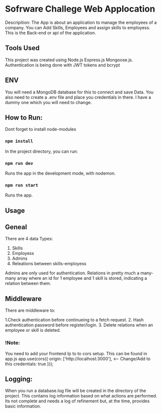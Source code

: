 # Sofrware Challege Web Applocation

Descripition:  The App is about an application to manage the employees of a company. You can Add Skills, Employees and assign skills to employess.
This is the Back-end or api of the application.

## Tools Used

This project was created using Node.js Express.js Mongoose.js.
Authentication is being done with JWT tokens and bcrypt

## ENV

You will need a MongoDB database for this to connect and save Data. 
You also need to create a .env file and place you credentials in there. I have a dummy one which you will need to change.

## 
## How to Run:

Dont forget to install node-modules

### `npm install`

In the project directory, you can run:

### `npm run dev`

Runs the app in the development mode, with nodemon.

### `npm run start`

Runs the app.

##
## Usage

## Geneal
There are 4 data Types:

1. Skills
2. Employess
3. Admins
4. Releations between skills-employess

Admins are only used for authentication. 
Relations in pretty much a many-many array where an id for 1 employee and 1 skill is stored, indicating a relation between them.

## Middleware
There are middleware to:

1.Check authentication before continueing to a fetch request.
2. Hash authentication password before register/login.
3. Delete relations when an employee or skill is deleted.

### !Note:
You need to add your frontend Ip to to cors setup. This can be found in app.js 
app.use(cors({
    origin: ['http://localhost:3000'], <-- Change/Add to this
    credentials: true 
}));

## Logging:
When you run a database.log file will be created in the directory of the project. This contains log information based on what actions are performed.
Its not complete and needs a log of refinement but, at the time, provides basic information.





